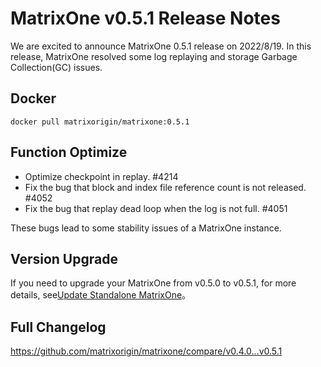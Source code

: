 # **MatrixOne v0.5.1 Release Notes**

We are excited to announce MatrixOne 0.5.1 release on 2022/8/19. In this release, MatrixOne resolved some log replaying and storage Garbage Collection(GC) issues.

## Docker

```
docker pull matrixorigin/matrixone:0.5.1
```

## Function Optimize

- Optimize checkpoint in replay. #4214
- Fix the bug that block and index file reference count is not released. #4052
- Fix the bug that replay dead loop when the log is not full. #4051

These bugs lead to some stability issues of a MatrixOne instance.

## Version Upgrade

If you need to upgrade your MatrixOne from v0.5.0 to v0.5.1,
for more details, see[Update Standalone MatrixOne](../Get-Started/update-standalone-matrixone.md)。

## Full Changelog

<https://github.com/matrixorigin/matrixone/compare/v0.4.0...v0.5.1>
